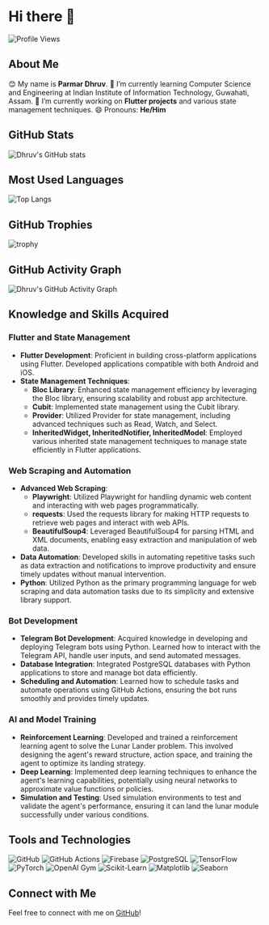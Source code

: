 # Hi there 👋

![Profile Views](https://komarev.com/ghpvc/?username=dhruv-2615p&style=flat-square&color=blue)

## About Me
😊 My name is **Parmar Dhruv**.
🌱 I’m currently learning Computer Science and Engineering at Indian Institute of Information Technology, Guwahati, Assam.
🔭 I’m currently working on **Flutter projects** and various state management techniques.
😄 Pronouns: **He/Him**

## GitHub Stats
![Dhruv's GitHub stats](https://github-readme-stats.vercel.app/api?username=dhruv-2615p&count_private=true&show_icons=true&theme=radical)

## Most Used Languages
![Top Langs](https://github-readme-stats.vercel.app/api/top-langs/?username=dhruv-2615p&layout=compact&theme=radical)

## GitHub Trophies
![trophy](https://github-profile-trophy.vercel.app/?username=dhruv-2615p&theme=radical)

## GitHub Activity Graph
![Dhruv's GitHub Activity Graph](https://github-readme-activity-graph.cyclic.app/graph?username=dhruv-2615p&theme=radical)

## Knowledge and Skills Acquired

### Flutter and State Management
- **Flutter Development**: Proficient in building cross-platform applications using Flutter. Developed applications compatible with both Android and iOS.
- **State Management Techniques**:
  - **Bloc Library**: Enhanced state management efficiency by leveraging the Bloc library, ensuring scalability and robust app architecture.
  - **Cubit**: Implemented state management using the Cubit library.
  - **Provider**: Utilized Provider for state management, including advanced techniques such as Read, Watch, and Select.
  - **InheritedWidget, InheritedNotifier, InheritedModel**: Employed various inherited state management techniques to manage state efficiently in Flutter applications.

### Web Scraping and Automation
- **Advanced Web Scraping**:
  - **Playwright**: Utilized Playwright for handling dynamic web content and interacting with web pages programmatically.
  - **requests**: Used the requests library for making HTTP requests to retrieve web pages and interact with web APIs.
  - **BeautifulSoup4**: Leveraged BeautifulSoup4 for parsing HTML and XML documents, enabling easy extraction and manipulation of web data.
- **Data Automation**: Developed skills in automating repetitive tasks such as data extraction and notifications to improve productivity and ensure timely updates without manual intervention.
- **Python**: Utilized Python as the primary programming language for web scraping and data automation tasks due to its simplicity and extensive library support.

### Bot Development
- **Telegram Bot Development**: Acquired knowledge in developing and deploying Telegram bots using Python. Learned how to interact with the Telegram API, handle user inputs, and send automated messages.
- **Database Integration**: Integrated PostgreSQL databases with Python applications to store and manage bot data efficiently.
- **Scheduling and Automation**: Learned how to schedule tasks and automate operations using GitHub Actions, ensuring the bot runs smoothly and provides timely updates.

### AI and Model Training
- **Reinforcement Learning**: Developed and trained a reinforcement learning agent to solve the Lunar Lander problem. This involved designing the agent's reward structure, action space, and training the agent to optimize its landing strategy.
- **Deep Learning**: Implemented deep learning techniques to enhance the agent's learning capabilities, potentially using neural networks to approximate value functions or policies.
- **Simulation and Testing**: Used simulation environments to test and validate the agent's performance, ensuring it can land the lunar module successfully under various conditions.

## Tools and Technologies
![GitHub](https://img.shields.io/badge/GitHub-181717?style=flat-square&logo=github&logoColor=white)
![GitHub Actions](https://img.shields.io/badge/GitHub_Actions-2088FF?style=flat-square&logo=github-actions&logoColor=white)
![Firebase](https://img.shields.io/badge/Firebase-FFCA28?style=flat-square&logo=firebase&logoColor=white)
![PostgreSQL](https://img.shields.io/badge/PostgreSQL-336791?style=flat-square&logo=postgresql&logoColor=white)
![TensorFlow](https://img.shields.io/badge/TensorFlow-FF6F00?style=flat-square&logo=tensorflow&logoColor=white)
![PyTorch](https://img.shields.io/badge/PyTorch-EE4C2C?style=flat-square&logo=pytorch&logoColor=white)
![OpenAI Gym](https://img.shields.io/badge/OpenAI_Gym-FF6F00?style=flat-square&logo=openai&logoColor=white)
![Scikit-Learn](https://img.shields.io/badge/Scikit_Learn-F7931E?style=flat-square&logo=scikit-learn&logoColor=white)
![Matplotlib](https://img.shields.io/badge/Matplotlib-3776AB?style=flat-square&logo=python&logoColor=white)
![Seaborn](https://img.shields.io/badge/Seaborn-3776AB?style=flat-square&logo=python&logoColor=white)

## Connect with Me
Feel free to connect with me on [GitHub](https://github.com/dhruv-2615p)!
